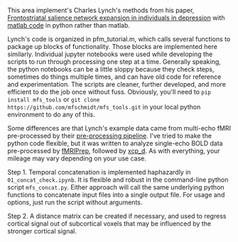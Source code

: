 This area implement's Charles Lynch's methods from his paper,
[Frontostriatal salience network expansion in individuals in depression](https://doi.org//s41586-024-07805-2)
with [matlab code](https://github.com/cjl2007/PFM-Depression) in python rather than matlab.

Lynch's code is organized in pfm_tutorial.m, which calls several functions
to package up blocks of functionality. Those blocks are implemented here
similarly. Individual jupyter notebooks were used while developing the scripts
to run through processing one step at a time. Generally speaking, the python 
notebooks can be a little sloppy because they check steps,
sometimes do things multiple times, and can have old code for reference and
experimentation. The scripts are cleaner, further developed, and more
efficient to do the job once without fuss.
Obviously, you'll need to `pip install mfs_tools` or 
`git clone https://github.com/mfschmidt/mfs_tools.git` in your local python
environment to do any of this.

Some differences are that Lynch's example data came from multi-echo fMRI
pre-processed by their [pre-processing pipeline](https://github.com/cjl2007/Liston-Laboratory-MultiEchofMRI-Pipeline).
I've tried to make the python code flexible, but it was written to analyze
single-echo BOLD data pre-processed by [fMRIPrep](https://fmriprep.org/en/stable/),
followed by [xcp_d](https://xcp-d.readthedocs.io/en/latest/). As with everything,
your mileage may vary depending on your use case.


Step 1. Temporal concatenation is implemented haphazardly in
`01_concat_check.ipynb`. It is flexible and robust in the command-line python script 
`mfs_concat.py`. Either approach will call the same underlying python functions
to concatenate input files into a single output file.
For usage and options, just run the script without arguments.

Step 2. A distance matrix can be created if necessary, and used to regress
cortical signal out of subcortical voxels that may be influenced by
the stronger cortical signal.